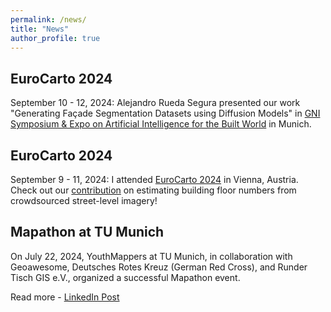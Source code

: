 ```yaml
---
permalink: /news/
title: "News"
author_profile: true
---
```


## EuroCarto 2024

September 10 - 12, 2024: Alejandro Rueda Segura presented our work "Generating Façade Segmentation Datasets using Diffusion Models" in [GNI Symposium & Expo on Artificial Intelligence for the Built World](https://events.gni.tum.de/ai-symposium-2024/) in Munich. 


## EuroCarto 2024

September 9 - 11, 2024: I attended [EuroCarto 2024](https://eurocarto2024.org/) in Vienna, Austria. Check out our [contribution](https://ica-abs.copernicus.org/articles/7/171/2024/ica-abs-7-171-2024.pdf) on estimating building floor numbers from crowdsourced street-level imagery!

## Mapathon at TU Munich

On July 22, 2024, YouthMappers at TU Munich, in collaboration with Geoawesome, Deutsches Rotes Kreuz (German Red Cross), and Runder Tisch GIS e.V., organized a successful Mapathon event.

Read more - [LinkedIn Post](https://www.linkedin.com/posts/sun-yao_mapathon-rundertischgis-mapathon-activity-7221555238619475968-hOOr/)
